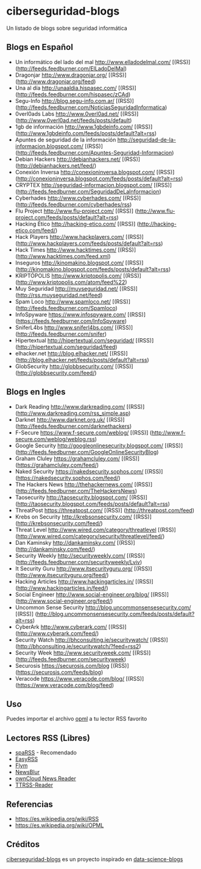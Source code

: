 # ciberseguridad-blogs
Un listado de blogs sobre seguridad informática

## Blogs en Español

* Un informático del lado del mal http://www.elladodelmal.com/ [(RSS)] (http://feeds.feedburner.com/ElLadoDelMal)
* Dragonjar http://www.dragonjar.org/ [(RSS)] (http://www.dragonjar.org/feed)
* Una al día http://unaaldia.hispasec.com/ [(RSS)] (http://feeds.feedburner.com/hispasec/zCAd)
* Segu-Info http://blog.segu-info.com.ar/ [(RSS)] (http://feeds.feedburner.com/NoticiasSeguridadInformatica)
* 0verl0ads Labs http://www.0verl0ad.net/ [(RSS)] (http://www.0verl0ad.net/feeds/posts/default)
* 1gb de información http://www.1gbdeinfo.com/ [(RSS)] (http://www.1gbdeinfo.com/feeds/posts/default?alt=rss)
* Apuntes de seguridad de la información http://seguridad-de-la-informacion.blogspot.com/ [(RSS)] (http://feeds.feedburner.com/Apuntes-Seguridad-Informacion)
* Debian Hackers http://debianhackers.net/ [(RSS)] (http://debianhackers.net/feed/)
* Conexión Inversa http://conexioninversa.blogspot.com/ [(RSS)] (http://conexioninversa.blogspot.com/feeds/posts/default?alt=rss)
* CRYPTEX http://seguridad-informacion.blogspot.com/ [(RSS)] (http://feeds.feedburner.com/SeguridadDeLaInformacion)
* Cyberhades http://www.cyberhades.com/ [(RSS)] (http://feeds.feedburner.com/cyberhades/rss)
* Flu Project http://www.flu-project.com/ [(RSS)] (http://www.flu-project.com/feeds/posts/default?alt=rss)
* Hacking Ético http://hacking-etico.com/ [(RSS)] (http://hacking-etico.com/feed/)
* Hack Players http://www.hackplayers.com/ [(RSS)] (http://www.hackplayers.com/feeds/posts/default?alt=rss)
* Hack Times http://www.hacktimes.com/ [(RSS)] (http://www.hacktimes.com/feed.xml)
* Inseguros http://kinomakino.blogspot.com/ [(RSS)] (http://kinomakino.blogspot.com/feeds/posts/default?alt=rss)
* KRIPTÓPOLIS http://www.kriptopolis.com/ [(RSS)] (http://www.kriptopolis.com/atom/feed%22)
* Muy Seguridad http://muyseguridad.net/ [(RSS)] (http://rss.muyseguridad.net/feed)
* Spam Loco http://www.spamloco.net/ [(RSS)] (http://feeds.feedburner.com/Spamloco)
* InfoSpyware https://www.infospyware.com/ [(RSS)] (https://feeds.feedburner.com/InfoSpyware)
* SniferL4bs http://www.sniferl4bs.com/ [(RSS)] (http://feeds.feedburner.com/snifer)
* Hipertextual http://hipertextual.com/seguridad/ [(RSS)] (http://hipertextual.com/seguridad/feed)
* elhacker.net http://blog.elhacker.net/ [(RSS)] (http://blog.elhacker.net/feeds/posts/default?alt=rss)
* GlobSecurity http://globbsecurity.com/ [(RSS)] (http://globbsecurity.com/feed/)

## Blogs en Ingles

* Dark Reading http://www.darkreading.com/ [(RSS)] (http://www.darkreading.com/rss_simple.asp)
* Darknet http://www.darknet.org.uk/ [(RSS)] (http://feeds.feedburner.com/darknethackers)
* F-Secure https://www.f-secure.com/weblog/ [(RSS)] (http://www.f-secure.com/weblog/weblog.rss)
* Google Security http://googleonlinesecurity.blogspot.com/ [(RSS)] (http://feeds.feedburner.com/GoogleOnlineSecurityBlog)
* Graham Cluley https://grahamcluley.com/ [(RSS)] (https://grahamcluley.com/feed/)
* Naked Security https://nakedsecurity.sophos.com/ [(RSS)] (https://nakedsecurity.sophos.com/feed/)
* The Hackers News http://thehackernews.com/ [(RSS)] (http://feeds.feedburner.com/TheHackersNews)
* Taosecurity http://taosecurity.blogspot.com/ [(RSS)] (http://taosecurity.blogspot.com/feeds/posts/default?alt=rss)
* ThreatPost https://threatpost.com/ [(RSS)] (http://threatpost.com/feed)
* Krebs on Security http://krebsonsecurity.com/ [(RSS)] (http://krebsonsecurity.com/feed/)
* Threat Level http://www.wired.com/category/threatlevel [(RSS)] (http://www.wired.com/category/security/threatlevel/feed/)
* Dan Kaminsky http://dankaminsky.com/ [(RSS)] (http://dankaminsky.com/feed/)
* Security Weekly http://securityweekly.com/ [(RSS)] (http://feeds.feedburner.com/securityweekly/Lviv)
* It Security Guru http://www.itsecurityguru.org/ [(RSS)] (http://www.itsecurityguru.org/feed/)
* Hacking Articles http://www.hackingarticles.in/ [(RSS)] (http://www.hackingarticles.in/feed/)
* Social Engineer http://www.social-engineer.org/blog/ [(RSS)] (http://www.social-engineer.org/feed/)
* Uncommon Sense Security http://blog.uncommonsensesecurity.com/ [(RSS)] (http://blog.uncommonsensesecurity.com/feeds/posts/default?alt=rss)
* CyberArk http://www.cyberark.com/ [(RSS)] (http://www.cyberark.com/feed/)
* Security Watch http://bhconsulting.ie/securitywatch/ [(RSS)] (http://bhconsulting.ie/securitywatch/?feed=rss2)
* Security Week http://www.securityweek.com/ [(RSS)] (http://feeds.feedburner.com/securityweek)
* Securosis https://securosis.com/blog [(RSS)] (https://securosis.com/feeds/blog)
* Veracode https://www.veracode.com/blog/ [(RSS)] (https://www.veracode.com/blog/feed)

## Uso

Puedes importar el archivo [opml](https://raw.githubusercontent.com/v13lm4/ciberseguridad-blogs/master/ciberseguridad.opml) a tu lector RSS favorito

## Lectores RSS (Libres)
* [spaRSS](https://github.com/Etuldan/spaRSS) - Recomendado
* [EasyRSS](https://github.com/Alkarex/EasyRSS/blob/HEAD/README.md)
* [Flym](https://github.com/FredJul/Flym)
* [NewsBlur](http://newsblur.com/)
* [ownCloud News Reader](https://github.com/owncloud/News-Android-App)
* [TTRSS-Reader](https://github.com/nilsbraden/ttrss-reader-fork/blob/HEAD/README.md)

## Referencias

* https://es.wikipedia.org/wiki/RSS
* https://es.wikipedia.org/wiki/OPML

## Créditos

[ciberseguridad-blogs](https://github.com/v13lm4/ciberseguridad-blogs) es un proyecto inspirado en [data-science-blogs](https://github.com/rushter/data-science-blogs)
